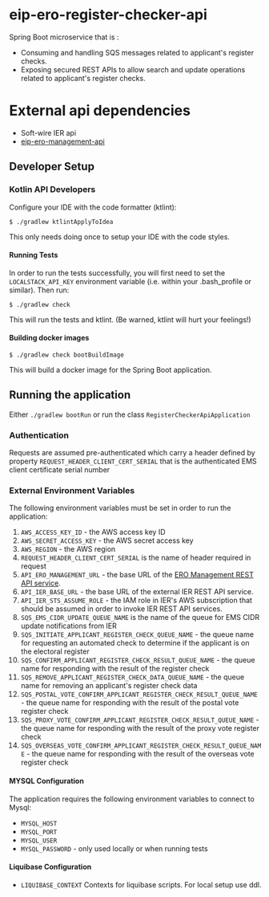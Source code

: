 # eip-ero-register-checker-api
Spring Boot microservice that is :
- Consuming and handling SQS messages related to applicant's register checks.
- Exposing secured REST APIs to allow search and update operations related to applicant's register checks.

# External api dependencies
- Soft-wire IER api 
- [eip-ero-management-api](https://github.com/cabinetoffice/eip-ero-management-api)

## Developer Setup
### Kotlin API Developers

Configure your IDE with the code formatter (ktlint):
```
$ ./gradlew ktlintApplyToIdea
```
This only needs doing once to setup your IDE with the code styles.

#### Running Tests
In order to run the tests successfully, you will first need to set the `LOCALSTACK_API_KEY` environment variable (i.e.
within your .bash_profile or similar). Then run:
```
$ ./gradlew check
```
This will run the tests and ktlint. (Be warned, ktlint will hurt your feelings!)

#### Building docker images
```
$ ./gradlew check bootBuildImage
```
This will build a docker image for the Spring Boot application.

## Running the application
Either `./gradlew bootRun` or run the class `RegisterCheckerApiApplication`

### Authentication
Requests are assumed pre-authenticated which carry a header defined by property `REQUEST_HEADER_CLIENT_CERT_SERIAL` that is the authenticated EMS client certificate serial number

### External Environment Variables
The following environment variables must be set in order to run the application:
1. `AWS_ACCESS_KEY_ID` - the AWS access key ID
2. `AWS_SECRET_ACCESS_KEY` - the AWS secret access key
3. `AWS_REGION` - the AWS region
4. `REQUEST_HEADER_CLIENT_CERT_SERIAL` is the name of header required in request
5. `API_ERO_MANAGEMENT_URL` - the base URL of the [ERO Management REST API service](https://github.com/cabinetoffice/eip-ero-management-api).
6. `API_IER_BASE_URL` - the base URL of the external IER REST API service.
7. `API_IER_STS_ASSUME_ROLE` - the IAM role in IER's AWS subscription that should be assumed in order to invoke IER REST API services.
8. `SQS_EMS_CIDR_UPDATE_QUEUE_NAME` is the name of the queue for EMS CIDR update notifications from IER
9. `SQS_INITIATE_APPLICANT_REGISTER_CHECK_QUEUE_NAME` - the queue name for requesting an automated check to determine if the applicant is on the electoral register
10. `SQS_CONFIRM_APPLICANT_REGISTER_CHECK_RESULT_QUEUE_NAME` - the queue name for responding with the result of the register check
11. `SQS_REMOVE_APPLICANT_REGISTER_CHECK_DATA_QUEUE_NAME` - the queue name for removing an applicant's register check data
12. `SQS_POSTAL_VOTE_CONFIRM_APPLICANT_REGISTER_CHECK_RESULT_QUEUE_NAME` - the queue name for responding with the result of the postal vote register check
13. `SQS_PROXY_VOTE_CONFIRM_APPLICANT_REGISTER_CHECK_RESULT_QUEUE_NAME` - the queue name for responding with the result of the proxy vote register check
14. `SQS_OVERSEAS_VOTE_CONFIRM_APPLICANT_REGISTER_CHECK_RESULT_QUEUE_NAME` - the queue name for responding with the result of the overseas vote register check

#### MYSQL Configuration
The application requires the following environment variables to connect to Mysql:
* `MYSQL_HOST`
* `MYSQL_PORT`
* `MYSQL_USER`
* `MYSQL_PASSWORD` - only used locally or when running tests

#### Liquibase Configuration
* `LIQUIBASE_CONTEXT` Contexts for liquibase scripts.
  For local setup use ddl.
